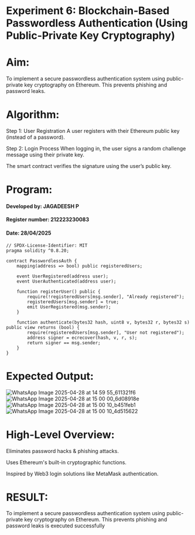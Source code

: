 # Experiment 6: Blockchain-Based Passwordless Authentication (Using Public-Private Key Cryptography)
# Aim:
To implement a secure passwordless authentication system using public-private key cryptography on Ethereum. This prevents phishing and password leaks.

# Algorithm:
Step 1: User Registration
A user registers with their Ethereum public key (instead of a password).


Step 2: Login Process
When logging in, the user signs a random challenge message using their private key.


The smart contract verifies the signature using the user’s public key.



# Program:
#### Developed by: JAGADEESH P
#### Register number: 212223230083
#### Date: 28/04/2025
```
// SPDX-License-Identifier: MIT
pragma solidity ^0.8.20;

contract PasswordlessAuth {
    mapping(address => bool) public registeredUsers;

    event UserRegistered(address user);
    event UserAuthenticated(address user);

    function registerUser() public {
        require(!registeredUsers[msg.sender], "Already registered");
        registeredUsers[msg.sender] = true;
        emit UserRegistered(msg.sender);
    }

    function authenticate(bytes32 hash, uint8 v, bytes32 r, bytes32 s) public view returns (bool) {
        require(registeredUsers[msg.sender], "User not registered");
        address signer = ecrecover(hash, v, r, s);
        return signer == msg.sender;
    }
}
```

# Expected Output:
![WhatsApp Image 2025-04-28 at 14 59 55_611321f6](https://github.com/user-attachments/assets/59ac4648-5263-482c-860c-28a029746043)
![WhatsApp Image 2025-04-28 at 15 00 00_6d08918e](https://github.com/user-attachments/assets/f725d1bc-6dfa-4fe0-ba62-53375b762257)
![WhatsApp Image 2025-04-28 at 15 00 10_b451feb1](https://github.com/user-attachments/assets/a36c9e9a-904a-4390-abdc-d22547ddaa4a)
![WhatsApp Image 2025-04-28 at 15 00 10_4d515622](https://github.com/user-attachments/assets/ce86464f-a93e-453a-a4ba-3044efbed303)




# High-Level Overview:
Eliminates password hacks & phishing attacks.


Uses Ethereum's built-in cryptographic functions.


Inspired by Web3 login solutions like MetaMask authentication.

# RESULT: 
To implement a secure passwordless authentication system using public-private key cryptography on Ethereum. This prevents phishing and password leaks is executed successfully
